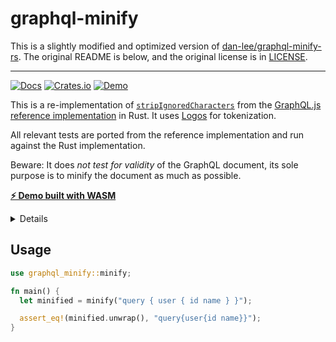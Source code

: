 # graphql-minify

This is a slightly modified and optimized version of [dan-lee/graphql-minify-rs](https://github.com/dan-lee/graphql-minify-rs). The original README is below, and the original license is in [LICENSE](./LICENSE).

---

<a href="https://docs.rs/graphql-minify/latest/graphql_minify"><img alt="Docs" src="https://img.shields.io/docsrs/graphql-minify/latest"></a>
<a href="https://lib.rs/crates/graphql-minify"><img alt="Crates.io" src="https://img.shields.io/crates/v/graphql-minify"></a>
<a href="https://graphql-minify.daniellehr.de"><img alt="Demo" src="https://img.shields.io/badge/demo-wasm-blue"></a>

This is a re-implementation of [`stripIgnoredCharacters`](https://graphql-js.org/api/function/stripignoredcharacters/) from the [GraphQL.js reference implementation](https://github.com/graphql/graphql-js) in Rust. It uses [Logos](https://github.com/maciejhirsz/logos) for tokenization.

All relevant tests are ported from the reference implementation and run against the Rust implementation.

Beware: It does _not test for validity_ of the GraphQL document, its sole purpose is to minify the document as much as possible.

[**⚡️ Demo built with WASM**](http://graphql-minify.daniellehr.de)

<details>
<summary>Details</summary>

> Strips characters that are not significant to the validity or execution of a GraphQL document:
>
> - UnicodeBOM
> - WhiteSpace
> - LineTerminator
> - Comment
> - Comma
> - BlockString indentation
>
> Note: It is required to have a delimiter character between neighboring non-punctuator tokens and this function always uses single space as delimiter.
>
> It is guaranteed that both input and output documents if parsed would result in the exact same AST except for nodes location.

</details>

## Usage

```rust
use graphql_minify::minify;

fn main() {
  let minified = minify("query { user { id name } }");

  assert_eq!(minified.unwrap(), "query{user{id name}}");
}
```
